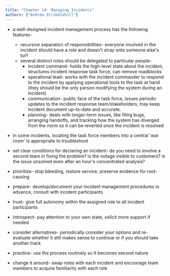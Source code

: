 ```yaml
---
title: "Chapter 14- Managing Incidents"
authors: ["Andrew Stribblehill"]
---
```


* a well-designed incident management process has the following features- 
	* recursive separation of responsibilities- everyone involved in the incident should have a role and doesn't stray onto someone else's turf
	* several distinct roles should be delegated to particular people-
		* incident command- holds the high-level state about the incident, structures incident response task force, can remove roadblocks
		* operational lead- works with the incident commander to respond to the incident by applying operational tools to the task at hand (they should be the only person modifying the system during an incident)
		* communication- public face of the task force, issues periodic updates to the incident response team/stakeholders, may keep incident document up-to-date and accurate.
		* planning- deals with longer-term issues, like filing bugs, arranging handoffs, and tracking how the system has diverged from the norm so it can be reverted once the incident is resolved

* in some incidents, locating the task force members into a central 'war room' is appropriate to troubleshoot

* set clear conditions for declaring an incident- do you need to involve a second team in fixing the problem? is the outage visible to customers? is the issue unsolved even after an hour's concentrated analysis?

* prioritize- stop bleeding, restore service, preserve evidence for root-causing

* prepare- develop/document your incident management procedures in advance, consult with incident participants

* trust- give full autonomy within the assigned role to all incident participants

* introspect- pay attention to your own state, solicit more support if needed

* consider alternatives- periodically consider your options and re-evaluate whether it still makes sense to continue or if you should take another track

* practice- use the process routinely so it becomes second nature

* change it around- swap roles with each incident and encourage team members to acquire familiarity with each role
